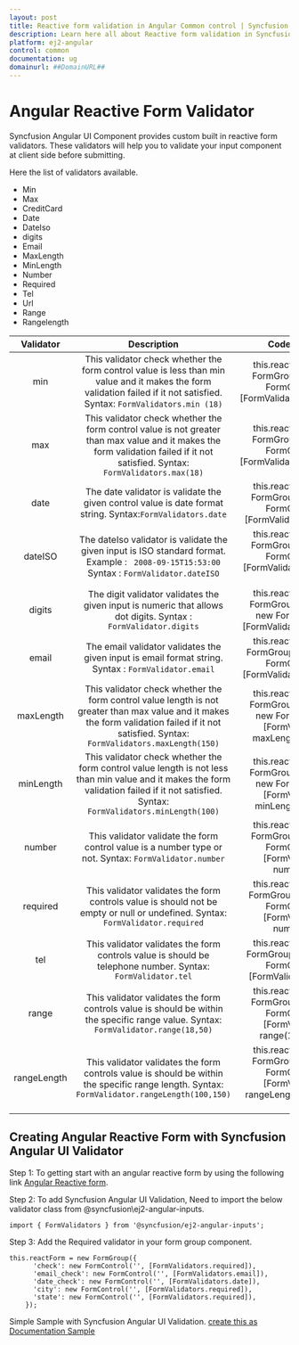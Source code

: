```yaml
---
layout: post
title: Reactive form validation in Angular Common control | Syncfusion
description: Learn here all about Reactive form validation in Syncfusion Angular Common control of Syncfusion Essential JS 2 and more.
platform: ej2-angular
control: common
documentation: ug
domainurl: ##DomainURL##
---
```


# Angular Reactive Form Validator

Syncfusion Angular UI Component provides custom built in reactive form validators. These validators will help you to validate your input component at client side before submitting.

Here the list of validators available.

* Min
* Max
* CreditCard
* Date
* DateIso
* digits
* Email
* MaxLength
* MinLength
* Number
* Required
* Tel
* Url
* Range
* Rangelength

|    Validator        |    Description                    |    Code Snippet              |
|:---------------------:|:---------------------------------:|:----------------------------:|
|    min              | This validator check whether the form control value is less than min value and it makes the form validation failed if it not satisfied.     Syntax: `FormValidators.min (18)`  | this.reactForm = new FormGroup({`age`: new FormControl('', [FormValidators.min(8)]) });        |
|    max              | This validator check whether the form control value is not greater than max value and it makes the form validation failed if it not satisfied. Syntax: `FormValidators.max(18)`  | this.reactForm = new FormGroup({`age`: new FormControl('', [FormValidators.max(8)])});       |
|   date              | The date validator is validate the given control value is date format string. Syntax:`FormValidators.date`  | this.reactForm = new FormGroup({ `dob`: new FormControl('', [FormValidators.date]) });   | 
|   dateISO           | The dateIso validator is validate the given input is ISO standard format. Example : ` 2008-09-15T15:53:00` Syntax : `FormValidator.dateISO` |	this.reactForm = new FormGroup({ `dob`: new FormControl('', [FormValidators.dateISO]) });   | 
|   digits            | The digit validator validates the given input is numeric that allows dot digits. Syntax : ` FormValidator.digits `   | this.reactForm = new FormGroup({ `currency`: new FormControl('', [FormValidators.digits]) });  |
|   email              | The email validator validates the given input is email format string. Syntax : `FormValidator.email`  | this.reactForm = new FormGroup({ `email`: new FormControl('', [FormValidators.email]) });  |
|   maxLength   | This validator check whether the form control value length is not greater than max value and it makes the form validation failed if it not satisfied. Syntax: `FormValidators.maxLength(150)` | this.reactForm = new FormGroup({ `comments`: new FormControl('', [FormValidators. maxLength(150)]) }); |
|   minLength   | This validator check whether the form control value length is not less than min value and it makes the form validation failed if it not satisfied. Syntax: `FormValidators.minLength(100)` | this.reactForm = new FormGroup({ `comments`: new FormControl('', [FormValidators. minLength(100)])});  |
|   number  | This validator validate the form control value is a number type or not. Syntax: `FormValidator.number`  | this.reactForm = new FormGroup({ `age`: new FormControl('', [FormValidators. number])});   |
|   required    | This validator validates the form controls value is should not be empty or null or undefined. Syntax: `FormValidator.required`  | this.reactForm = new FormGroup({ `name`: new FormControl('', [FormValidators. number])});  |
|   tel | This validator validates the form controls value is should be telephone number. Syntax: `FormValidator.tel` | this.reactForm = new FormGroup({ `Phone`: new FormControl('', [FormValidators. tel])}); |
|   range   | This validator validates the form controls value is should be within the specific range value. Syntax: `FormValidator.range(18,50)` | this.reactForm = new FormGroup({ `age`: new FormControl('', [FormValidators. range(18,50)]) });    |
|   rangeLength | This validator validates the form controls value is should be within the specific range length. Syntax: `FormValidator.rangeLength(100,150)`    | this.reactForm = new FormGroup({`age`: new FormControl('', [FormValidators. rangeLength(100,150)]) });  ||

## Creating Angular Reactive Form with Syncfusion Angular UI Validator

Step 1: To getting start with an angular reactive form by using the following link [Angular Reactive form](https://angular.io/guide/reactive-forms).

Step 2: To add Syncfusion Angular UI Validation, Need to import the below validator class from  @syncfusion\ej2-angular-inputs.

```
import { FormValidators } from '@syncfusion/ej2-angular-inputs';
```
Step 3:  Add the Required validator in your form group component.

```
this.reactForm = new FormGroup({
      'check': new FormControl('', [FormValidators.required]),
      'email_check': new FormControl('', [FormValidators.email]),
      'date_check': new FormControl('', [FormValidators.date]),
      'city': new FormControl('', [FormValidators.required]),
      'state': new FormControl('', [FormValidators.required]),
    });
```
Simple Sample with Syncfusion Angular UI Validation.
[create this as Documentation Sample](https://stackblitz.com/edit/angular-emxs2p?file=default.component.ts)



























